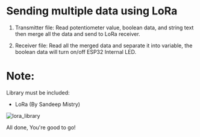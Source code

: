 # Sending multiple data using LoRa

1. Transmitter file: Read potentiometer value, boolean data, and string text then merge all the data and send to LoRa receiver.

2. Receiver file: Read all the merged data and separate it into variable, the boolean data will turn on/off ESP32 Internal LED.


# Note:

Library must be included: 

- LoRa (By Sandeep Mistry)

![lora_library](https://github.com/zaidanrafi/LoRa-Sending-multiple-String-data/assets/41849571/518e4284-c626-4bb0-99ee-07f767a5fbf7)


All done, You're good to go!
